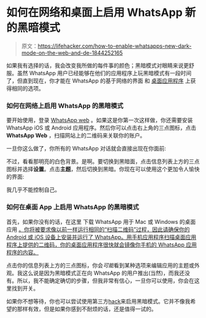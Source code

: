 # 如何在网络和桌面上启用 WhatsApp 新的黑暗模式

> 原文：<https://lifehacker.com/how-to-enable-whatsapps-new-dark-mode-on-the-web-and-de-1844252165>

如果我有选择的话，我会改变我所做的每件事的颜色；黑暗模式对眼睛来说更舒服。虽然 WhatsApp 用户已经能够在他们的应用程序上玩黑暗模式有一段时间了，但直到现在，你才能在 WhatsApp 的基于网络的界面 和 [桌面应用程序](#desktop) 上获得相同的选项。





### 如何在网络上启用 WhatsApp 的黑暗模式

要开始使用，登录 [WhatsApp web](https://web.whatsapp.com) 。如果这是你第一次这样做，你还需要安装 WhatsApp iOS 或 Android 应用程序。然后你可以点击右上角的三点图标，点击 **WhatsApp Web** ，扫描网站上的二维码来关联你的账户。

一旦你这么做了，你所有的 WhatsApp 对话就会直接出现在你面前:

不过，看看那明亮的白色背景。是啊。要切换到黑暗面，点击信息列表上方的三点图标并选择**设置**。点击**主题**，然后切换到黑暗。你现在可以使用这个更加令人愉快的界面:

我几乎不能控制自己。

### **如何在桌面 App 上启用 WhatsApp 的黑暗模式**

首先，如果你没有的话，在这里 下载 WhatsApp 用于 Mac 或 Windows 的桌面应用 [。你将被要求像以前一样运行相同的“扫描二维码”过程，因此请确保你的 Android 或 iOS 设备上安装并运行了 WhatsApp。用手机应用程序扫描桌面应用程序上提供的二维码，你的桌面应用程序很快就会镜像你手机的 WhatsApp 应用程序的内容。](https://www.whatsapp.com/download)

点击你的信息列表上方的三点图标，你会*可能*看到某种选项来编辑应用的主题或外观。我这么说是因为黑暗模式正在向 WhatsApp 的用户推出(当然)，而我还没有。所以，我不能确定确切的步骤，但我非常有信心，一旦你可以使用，你会在这里找到开关。

如果你不想等待，你也可以尝试使用第三方[hack](https://github.com/m4heshd/whatsapp-desktop-dark)来启用黑暗模式。它并不像我希望的那样有效，但是如果你感到不耐烦的话，还是值得一试的。